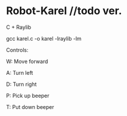 # Robot-Karel //todo ver.
C + Raylib

gcc karel.c -o karel -lraylib -lm

Controls:

W: Move forward

A: Turn left

D: Turn right

P: Pick up beeper

T: Put down beeper
